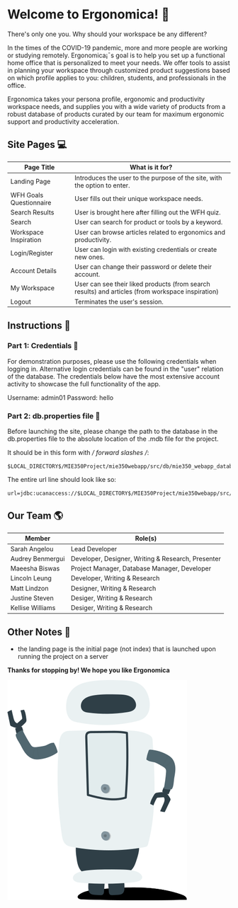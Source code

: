 # Welcome to Ergonomica! :mega: # 
There's only one you.
Why should your workspace be any different?

In the times of  the COVID-19 pandemic, more and more people are working or studying remotely.
Ergonomica¡¯s goal is to help you set up a functional home office that is personalized to meet your needs.
We offer tools to assist in planning your workspace through customized product suggestions based on 
which profile applies to you: children, students, and professionals in the office.

Ergonomica takes your persona profile, ergonomic and productivity workspace needs, and supplies you 
with a wide variety of products from a robust database of products curated by our team for maximum
ergonomic support and productivity acceleration.


## Site Pages :computer: ##
Page Title  | What is it for?
------------- | -------------
Landing Page | Introduces the user to the purpose of the site, with the option to enter.
WFH Goals Questionnaire | User fills out their unique workspace needs.
Search Results | User is brought here after filling out the WFH quiz.
Search | User can search for product or tools by a keyword.
Workspace Inspiration | User can browse articles related to ergonomics and productivity.
Login/Register | User can login with existing credentials or create new ones.
Account Details | User can change their password or delete their account.
My Workspace | User can see their liked products (from search results) and articles (from workspace inspiration)
Logout | Terminates the user's session.

## Instructions :page_facing_up: ##
### Part 1: Credentials :bust_in_silhouette: ### 
For demonstration purposes, please use the following credentials when logging in.
Alternative login credentials can be found in the "user" relation of the database.
The credentials below have the most extensive account activity to showcase the full functionality
of the app.

Username: admin01
Password: hello

### Part 2: db.properties file :open_file_folder: ### 
Before launching the site, please change the path to the database in the db.properties file to the
absolute location of the .mdb file for the project.

It should be in this form with _/ forward slashes /_:

    $LOCAL_DIRECTORY$/MIE350Project/mie350webapp/src/db/mie350_webapp_database.mdb

The entire url line should look like so:

    url=jdbc:ucanaccess://$LOCAL_DIRECTORY$/MIE350Project/mie350webapp/src/db/mie350_webapp_database.mdb

## Our Team :earth_americas: ##
Member  | Role(s)
------------- | -------------
Sarah Angelou | Lead Developer
Audrey Benmergui | Developer, Designer, Writing & Research, Presenter
Maeesha Biswas | Project Manager, Database Manager, Developer
Lincoln Leung | Developer, Writing & Research
Matt Lindzon | Designer, Writing & Research
Justine Steven | Desiger, Writing & Research
Kellise Williams | Desiger, Writing & Research

## Other Notes :memo: ##
- the landing page is the initial page (not index) that is launched upon running the project on a server

__Thanks for stopping by! We hope you like Ergonomica__

<img src="mie350webapp/WebContent/img/robot.svg"
     alt="Robot Image"
     style="float: left; margin-right: 10px;" />
